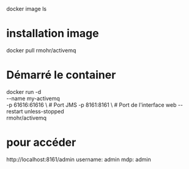 docker image ls <!--liste image-->

# installation image
docker pull rmohr/activemq

# Démarré le container
docker run -d \
  --name my-activemq \
  -p 61616:61616 \ # Port JMS
  -p 8161:8161 \   # Port de l'interface web
  --restart unless-stopped \
  rmohr/activemq

# pour accéder
http://localhost:8161/admin
username: admin
mdp: admin